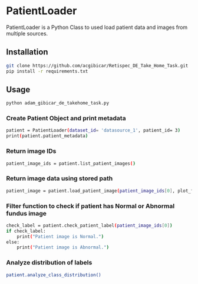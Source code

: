 # PatientLoader
PatientLoader is a Python Class to used load patient data and images from multiple sources.

## Installation
```sh
git clone https://github.com/acgibicar/Retispec_DE_Take_Home_Task.git
pip install -r requirements.txt
```

## Usage
```sh
python adam_gibicar_de_takehome_task.py
```

### Create Patient Object and print metadata
```sh
patient = PatientLoader(dataset_id= 'datasource_1', patient_id= 3)
print(patient.patient_metadata)
```
### Return image IDs
```sh
patient_image_ids = patient.list_patient_images()
```
### Return image data using stored path
```sh
patient_image = patient.load_patient_image(patient_image_ids[0], plot_flag= False)
```

### Filter function to check if patient has Normal or Abnormal fundus image
```sh
check_label = patient.check_patient_label(patient_image_ids[0])
if check_label:
    print("Patient image is Normal.")
else:
    print("Patient image is Abnormal.")
```
### Analyze distribution of labels
```sh  
patient.analyze_class_distribution()
```
